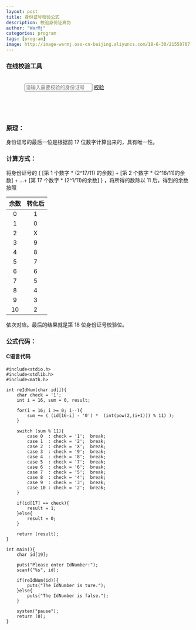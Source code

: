 ```yaml
---
layout: post
title: 身份证号校验公式
description: 校验身份证真伪
author: "WarMj"
categories: program
tags: [program]
image: http://image-warmj.oss-cn-beijing.aliyuncs.com/18-6-30/21550707.jpg
---
```

### 在线校验工具
<script src="https://cdn.bootcss.com/layer/3.1.0/layer.js"></script>

<script>
function isIdCard() {

var id = document.getElementById("id");

var check = '1';
var i = 16, sum = 0, result;

for(i = 16; i >= 0; i--){
    sum += ( (id.value[16-i] - '0') *  (Math.pow(2,(i+1)) % 11) );
    }

switch (sum % 11){
    case 0 	: check = '1';	break;
    case 1 	: check = '2';	break;
    case 2 	: check = 'X';	break;
    case 3 	: check = '9';	break;
    case 4 	: check = '8';	break;
    case 5 	: check = '7';	break;
    case 6 	: check = '6';	break;
	case 7 	: check = '5';	break;
	case 8 	: check = '4';	break;
	case 9 	: check = '3';	break;
	case 10 : check = '2';	break;
	}
	
	if(id.value[17] == check){
		layer.msg("身份证号正确！", {icon: 1}); 
	}else{
		layer.msg("身份证号错误！", {icon: 2}); 
	}

}
</script>

<div style="padding: 20px 50px 50px;">
	<form class="bs-example bs-example-form" role="form">
	    <input type="text" name="id" id="id" value="" placeholder="请输入需要校验的身份证号" />
					<span class="input-group-btn">
					<a href="#" class="button small" onclick="isIdCard()">校验</a>
					</span>
	</form>
</div>

### 原理：
身份证号的最后一位是根据前 17 位数字计算出来的，具有唯一性。
### 计算方式：
将身份证号的 { [第 1 个数字 * (2^17/11) 的余数]  +  [第 2 个数字 * (2^16/11)的余数] + …+ [第 17 个数字 * (2^1/11)的余数] }  ，将所得的数除以 11 后，得到的余数按照

|余数|转化后|
|:----:|:--------:|
|0|1|
|1|0|
|2|X|
|3|9|
|4|8|
|5|7|
|6|6|
|7|5|
|8|4|
|9|3|
|10|2|




依次对应。最后的结果就是第 18 位身份证号校验位。
### 公式代码：
#### C语言代码
	#include<stdio.h>
	#include<stdlib.h>
	#include<math.h>
	
	int reIdNum(char id[]){
		char check = '1';
		int i = 16, sum = 0, result;
		
		for(i = 16; i >= 0; i--){
			sum += ( (id[16-i] - '0') *  (int(pow(2,(i+1))) % 11) );
		}
		
		switch (sum % 11){
			case 0 	: check = '1';	break;
			case 1 	: check = '2';	break;
			case 2 	: check = 'X';	break;
			case 3 	: check = '9';	break;
			case 4 	: check = '8';	break;
			case 5 	: check = '7';	break;
			case 6 	: check = '6';	break;
			case 7 	: check = '5';	break;
			case 8 	: check = '4';	break;
			case 9 	: check = '3';	break;
			case 10 : check = '2';	break;
		}
		
		if(id[17] == check){
			result = 1;
		}else{
			result = 0;
		}
		
		return (result);
	}
	
	int main(){
		char id[19];
	
		puts("Please enter IdNumber:");
		scanf("%s", id);
	
		if(reIdNum(id)){
			puts("The IdNumber is ture.");
		}else{
			puts("The IdNumber is false.");
		}
		
		system("pause");
		return (0);
	}
